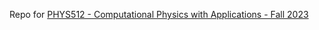 Repo for [PHYS512 - Computational Physics with Applications - Fall 2023](https://andrewcumming.github.io/phys512/outline.html)
